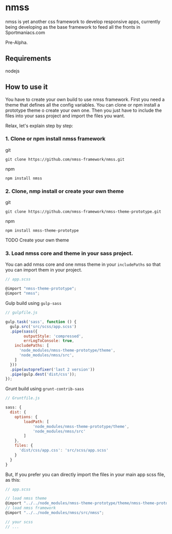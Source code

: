 # nmss
nmss is yet another css framework to develop responsive apps, currently being developing as the base framework to feed all the fronts in Sportmaniacs.com

Pre-Alpha.

## Requirements
  nodejs

## How to use it
You have to create your own build to use nmss framework. First you need a theme that defines all the config variables. You can clone or npm install a prototype theme o create your own one. Then you just have to include the files into your sass project and import the files you want.

Relax, let's explain step by step:

### 1. Clone or npm install nmss framework

git
```
git clone https://github.com/nmss-framework/nmss.git
```

npm
```
npm install nmss
```

### 2. Clone, nmp install or create your own theme
git
```
git clone https://github.com/nmss-framework/nmss-theme-prototype.git
```

npm
```
npm install nmss-theme-prototype
```


TODO
Create your own theme 


### 3. Load nmss core and theme in your sass project.

You can add nmss core and one nmss theme in your `includePaths` so that you can import them in your project.


```javascript
// app.scss

@import "nmss-theme-prototype";
@import "nmss";
```


Gulp build using `gulp-sass`

```javascript
// gulpfile.js

gulp.task('sass', function () {
  gulp.src('src/scss/app.scss')
  .pipe(sass({
        outputStyle: 'compressed',
        errLogToConsole: true,
    includePaths: [
      'node_modules/nmss-theme-prototype/theme',
      'node_modules/nmss/src',
    ]
  }))
  .pipe(autoprefixer('last 2 version'))
  .pipe(gulp.dest('dist/css'));
});

```

Grunt build using `grunt-contrib-sass`

```javascript
// Gruntfile.js

sass: {
  dist: {
    options: {
        loadPath: [
            'node_modules/nmss-theme-prototype/theme',
            'node_modules/nmss/src'
        ]
    },
    files: {
      'dist/css/app.css': 'src/scss/app.scss'
    }
  }
}
```


But, If you prefer you can directly import the files in your main app scss file, as this:

```javascript
// app.scss

// load nmss theme
@import "../../node_modules/nmss-theme-prototype/theme/nmss-theme-prototype";
// load nmss framework
@import "../../node_modules/nmss/src/nmss";

// your scss
// ...

```